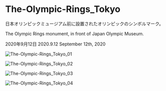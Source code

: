 # The-Olympic-Rings_Tokyo
日本オリンピックミュージアム前に設置されたオリンピックのシンボルマーク。

The Olympic Rings monument, in front of Japan Olympic Museum.

2020年9月12日 2020.9.12 September 12th, 2020

![The-Olympic-Rings_Tokyo_01](https://user-images.githubusercontent.com/20723919/126759860-59a78e88-7ac2-4aeb-b752-b9e275e6f6a7.JPG)

![The-Olympic-Rings_Tokyo_02](https://user-images.githubusercontent.com/20723919/126759872-6341ae51-8fb0-42b2-b744-491a8592aa06.JPG)

![The-Olympic-Rings_Tokyo_03](https://user-images.githubusercontent.com/20723919/126759869-336fa10a-6960-4fbf-91f9-a20884847416.JPG)

![The-Olympic-Rings_Tokyo_04](https://user-images.githubusercontent.com/20723919/126759868-e66ab2e4-546a-4e48-ba12-cdc2adc1b93c.JPG)
